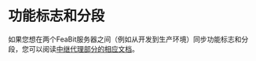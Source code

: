 # 功能标志和分段

如果您想在两个FeaBit服务器之间（例如从开发到生产环境）同步功能标志和分段，您可以阅读[中继代理部分的相应文档](../relay-proxy/relay-proxy.md)。